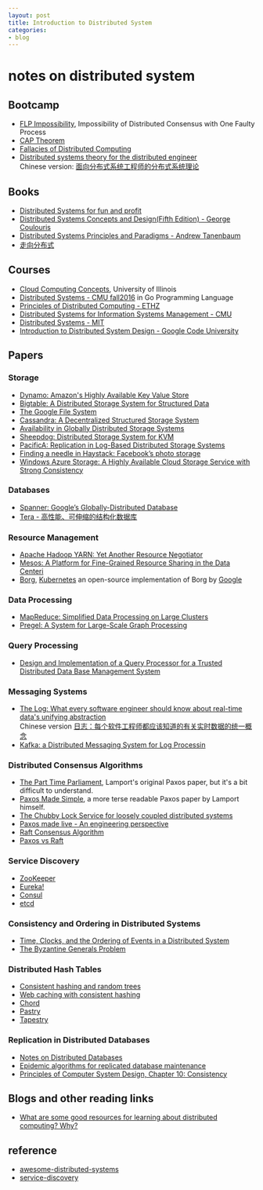 ```yaml
---
layout: post
title: Introduction to Distributed System
categories:
- blog
---
```


# notes on distributed system 

## Bootcamp
* [FLP Impossibility](https://groups.csail.mit.edu/tds/papers/Lynch/jacm85.pdf), Impossibility of Distributed Consensus with One Faulty Process
* [CAP Theorem](http://en.wikipedia.org/wiki/CAP_theorem)
* [Fallacies of Distributed Computing](https://en.wikipedia.org/wiki/Fallacies_of_distributed_computing)
* [Distributed systems theory for the distributed engineer](http://the-paper-trail.org/blog/distributed-systems-theory-for-the-distributed-systems-engineer/)   
Chinese version: [面向分布式系统工程师的分布式系统理论](http://blog.xiayf.cn/2014/08/10/Distributed-systems-theory-for-the-distributed-systems-engineer/)

## Books
* [Distributed Systems for fun and profit](http://book.mixu.net/distsys/single-page.html)
* [Distributed Systems Concepts and Design(Fifth Edition) - George Coulouris](https://azmuri.files.wordpress.com/2013/09/george-coulouris-distributed-systems-concepts-and-design-5th-edition.pdf)
* [Distributed Systems Principles and Paradigms - Andrew Tanenbaum](http://sist.sysu.edu.cn/~wuweig/DCC/DistributedSystemsPrinciplesandParadigms\(2nd%20edition\)-2007-Tanenbaum.pdf)
* [走向分布式](http://dcaoyuan.github.io/papers/pdfs/Scalability.pdf)

## Courses
* [Cloud Computing Concepts](https://class.coursera.org/cloudcomputing-001), University of Illinois
* [Distributed Systems - CMU fall2016](http://www.cs.cmu.edu/~srini/15-440/syllabus.html) in Go Programming Language
* [Principles of Distributed Computing - ETHZ](http://dcg.ethz.ch/lectures/podc_allstars/)
* [Distributed Systems for Information Systems Management - CMU](http://www.andrew.cmu.edu/course/95-702/)
* [Distributed Systems - MIT](http://nil.csail.mit.edu/6.824/2017/)
* [Introduction to Distributed System Design - Google Code University](http://www.hpcs.cs.tsukuba.ac.jp/%7Etatebe/lecture/h23/dsys/dsd-tutorial.html)

## Papers

### Storage
* [Dynamo: Amazon's Highly Available Key Value Store](http://bnrg.eecs.berkeley.edu/%7Erandy/Courses/CS294.F07/Dynamo.pdf)
* [Bigtable: A Distributed Storage System for Structured Data](http://static.googleusercontent.com/media/research.google.com/en//archive/bigtable-osdi06.pdf)
* [The Google File System](http://static.googleusercontent.com/external_content/untrusted_dlcp/research.google.com/en/us/archive/gfs-sosp2003.pdf)
* [Cassandra: A Decentralized Structured Storage System](http://citeseerx.ist.psu.edu/viewdoc/download?doi=10.1.1.161.6751&rep=rep1&type=pdf)
* [Availability in Globally Distributed Storage Systems](http://static.googleusercontent.com/media/research.google.com/en/us/pubs/archive/36737.pdf)
* [Sheepdog: Distributed Storage System for KVM](https://github.com/ty4z2008/Qix/blob/master/ds.md)
* [PacificA: Replication in Log-Based Distributed Storage Systems](http://research.microsoft.com:8082/pubs/66814/tr-2008-25.pdf)
* [Finding a needle in Haystack: Facebook’s photo storage](https://www.usenix.org/legacy/event/osdi10/tech/full_papers/Beaver.pdf)
* [Windows Azure Storage: A Highly Available Cloud Storage Service with Strong Consistency](http://www-bcf.usc.edu/%7Eminlanyu/teach/csci599-fall12/papers/11-calder.pdf)

### Databases
* [Spanner: Google’s Globally-Distributed Database](http://static.googleusercontent.com/media/research.google.com/zh-CN//archive/spanner-osdi2012.pdf)
* [Tera - 高性能、可伸缩的结构化数据库](https://github.com/ty4z2008/Qix/blob/master/ds.md)

### Resource Management
* [Apache Hadoop YARN: Yet Another Resource Negotiator](https://www.sics.se/~amir/files/download/dic/2013%20-%20Apache%20Hadoop%20YARN:%20Yet%20Another%20Resource%20Negotiator%20\(SoCC\).pdf)
* [Mesos: A Platform for Fine-Grained Resource Sharing in the Data Centeri](https://www.cs.berkeley.edu/~alig/papers/mesos.pdf)
* [Borg](https://pdos.csail.mit.edu/6.824/papers/borg.pdf), [Kubernetes](https://kubernetes.io/) an open-source implementation of Borg by [Google](http://queue.acm.org/detail.cfm?id=2898444)
### Data Processing
* [MapReduce: Simplified Data Processing on Large Clusters](https://static.googleusercontent.com/media/research.google.com/zh-CN//archive/mapreduce-osdi04.pdf)
* [Pregel: A System for Large-Scale Graph Processing](http://www.dcs.bbk.ac.uk/~dell/teaching/cc/paper/sigmod10/p135-malewicz.pdf)

### Query Processing
* [Design and Implementation of a Query Processor for a Trusted Distributed Data Base Management System](http://www.utdallas.edu/%7Ebxt043000/Publications/Journal-Papers/DAS/J16_Design_and_Implementation_of_a_Distributed_Query_Processor.pdf)

### Messaging Systems
* [The Log: What every software engineer should know about real-time data's unifying abstraction](https://engineering.linkedin.com/distributed-systems/log-what-every-software-engineer-should-know-about-real-time-datas-unifying)   
Chinese version [日志：每个软件工程师都应该知道的有关实时数据的统一概念](http://www.oschina.net/translate/log-what-every-software-engineer-should-know-about-real-time-datas-unifying?lang=chs&page=1#)
* [Kafka: a Distributed Messaging System for Log Processin](http://notes.stephenholiday.com/Kafka.pdf)

### Distributed Consensus Algorithms
* [The Part Time Parliament](http://research.microsoft.com/en-us/um/people/lamport/pubs/lamport-paxos.pdf), Lamport's original Paxos paper, but it's a bit difficult to understand.
* [Paxos Made Simple](http://research.microsoft.com/en-us/um/people/lamport/pubs/paxos-simple.pdf), a more terse readable Paxos paper by Lamport himself.
* [The Chubby Lock Service for loosely coupled distributed systems](http://static.googleusercontent.com/media/research.google.com/en//archive/chubby-osdi06.pdf)
* [Paxos made live - An engineering perspective](http://research.google.com/archive/paxos_made_live.html)
* [Raft Consensus Algorithm](https://raftconsensus.github.io/)
* [Paxos vs Raft](https://ramcloud.stanford.edu/%7Eongaro/userstudy/)

### Service Discovery
* [ZooKeeper](http://zookeeper.apache.org/)
* [Eureka!](https://github.com/Netflix/eureka)
* [Consul](https://www.consul.io/)
* [etcd](https://github.com/coreos/etcd)

### Consistency and Ordering in Distributed Systems
* [Time, Clocks, and the Ordering of Events in a Distributed System](http://research.microsoft.com/en-us/um/people/lamport/pubs/time-clocks.pdf)
* [The Byzantine Generals Problem](https://www.microsoft.com/en-us/research/publication/byzantine-generals-problem/)

### Distributed Hash Tables
* [Consistent hashing and random trees](https://www.akamai.com/es/es/multimedia/documents/technical-publication/consistent-hashing-and-random-trees-distributed-caching-protocols-for-relieving-hot-spots-on-the-world-wide-web-technical-publication.pdf)
* [Web caching with consistent hashing](http://www.cs.columbia.edu/~asherman/papers/cachePaper.pdf)
* [Chord](https://github.com/sit/dht/wiki)
* [Pastry](http://rowstron.azurewebsites.net/PAST/pastry.pdf)
* [Tapestry](https://pdos.csail.mit.edu/~strib/docs/tapestry/tapestry_jsac03.pdf)

### Replication in Distributed Databases
* [Notes on Distributed Databases](http://domino.research.ibm.com/library/cyberdig.nsf/papers/A776EC17FC2FCE73852579F100578964/$File/RJ2571.pdf)
* [ Epidemic algorithms for replicated database maintenance](https://pdfs.semanticscholar.org/49ed/15db181c74c7067ec01800fb5392411c868c.pdf)
* [Principles of Computer System Design, Chapter 10: Consistency](https://ocw.mit.edu/resources/res-6-004-principles-of-computer-system-design-an-introduction-spring-2009/online-textbook/part_ii_open_5_0.pdf)

## Blogs and other reading links
* [What are some good resources for learning about distributed computing? Why?](https://www.quora.com/What-are-some-good-resources-for-learning-about-distributed-computing-Why)


## reference
* [awesome-distributed-systems](https://github.com/kevinxhuang/awesome-distributed-systems)
* [service-discovery](https://technologyconversations.com/2015/09/08/service-discovery-zookeeper-vs-etcd-vs-consul/)
